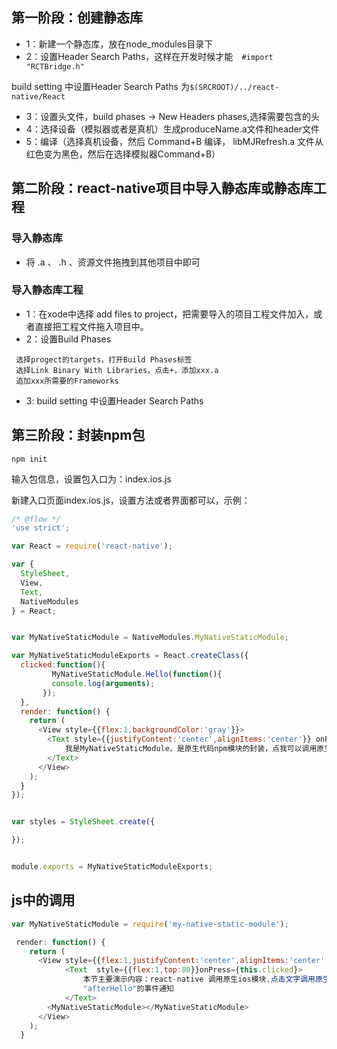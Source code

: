 ##  第一阶段：创建静态库

-	1：新建一个静态库，放在node_modules目录下
-	2：设置Header Search Paths，这样在开发时候才能````	#import "RCTBridge.h"  ````

build setting 中设置Header Search Paths 为```` $(SRCROOT)/../react-native/React  ````

-	3：设置头文件，build phases -> New Headers phases,选择需要包含的头
- 	4：选择设备（模拟器或者是真机）生成produceName.a文件和header文件
- 	5：编译（选择真机设备，然后 Command+B 编译， libMJRefresh.a 文件从红色变为黑色，然后在选择模拟器Command+B）


##  第二阶段：react-native项目中导入静态库或静态库工程


###  导入静态库
- 将 .a 、 .h 、资源文件拖拽到其他项目中即可

###  导入静态库工程

- 1：在xode中选择 add files to project，把需要导入的项目工程文件加入，或者直接把工程文件拖入项目中。
- 2：设置Build Phases
````
 选择progect的targets，打开Build Phases标签
 选择Link Binary With Libraries，点击+，添加xxx.a
 追加xxx所需要的Frameworks
````
- 3: build setting 中设置Header Search Paths



##  第三阶段：封装npm包

````
npm init
````

输入包信息，设置包入口为：index.ios.js

新建入口页面index.ios.js，设置方法或者界面都可以，示例：

````js
/* @flow */
'use strict';

var React = require('react-native');

var {
  StyleSheet,
  View,
  Text,
  NativeModules
} = React;


var MyNativeStaticModule = NativeModules.MyNativeStaticModule;

var MyNativeStaticModuleExports = React.createClass({
  clicked:function(){
		 MyNativeStaticModule.Hello(function(){
	     console.log(arguments);
	   });
  },
  render: function() {
    return (
      <View style={{flex:1,backgroundColor:'gray'}}>
      	<Text style={{justifyContent:'center',alignItems:'center'}} onPress={this.clicked}>
      		我是MyNativeStaticModule，是原生代码npm模块的封装，点我可以调用原生hello方法。可以参考工程中MyNativeStaticModule子工程.
      	</Text>
      </View>
    );
  }
});


var styles = StyleSheet.create({

});


module.exports = MyNativeStaticModuleExports;

````

##  js中的调用

````js
var MyNativeStaticModule = require('my-native-static-module');

 render: function() {
    return (
      <View style={{flex:1,justifyContent:'center',alignItems:'center',flexDirection:'column'}}>
     		<Text  style={{flex:1,top:80}}onPress={this.clicked}> 
		   		本节主要演示内容：react-native 调用原生ios模块,点击文字调用原生Hello()方法，并且会收到
		   		"afterHello"的事件通知
   			</Text>
        <MyNativeStaticModule></MyNativeStaticModule>
      </View>
    );
  }
````